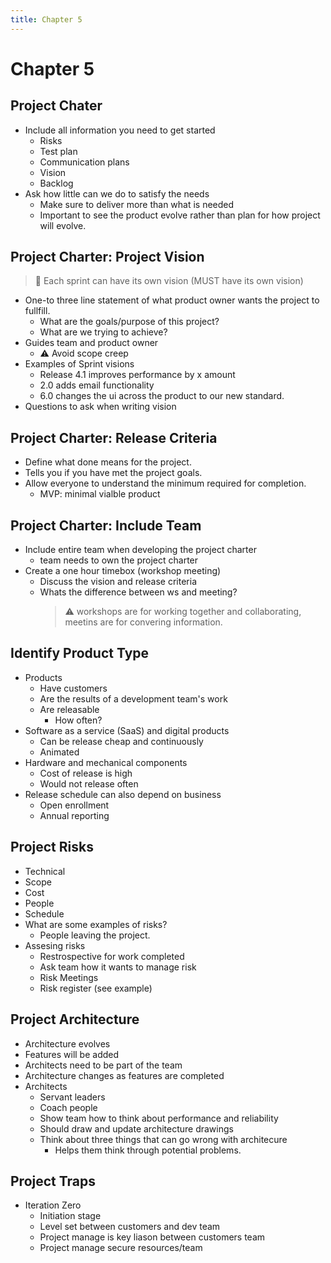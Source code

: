 ```yaml
---
title: Chapter 5 
---
```

# Chapter 5

## Project Chater
- Include all information you need to get started
    - Risks 
    - Test plan
    - Communication plans
    - Vision
    - Backlog
- Ask how little can we do to satisfy the needs
    - Make sure to deliver more than what is needed 
    - Important to see the product evolve rather than plan for how project will evolve.

## Project Charter: Project Vision

> :construction: Each sprint can have its own vision (MUST have its own vision)
- One-to three line statement of what product owner wants the project to fullfill.
    - What are the goals/purpose of this project?
    - What are we trying to achieve?
- Guides team and product owner
    - :warning: Avoid scope creep
- Examples of Sprint visions
    - Release 4.1 improves performance by x amount
    - 2.0 adds email functionality
    - 6.0 changes the ui across the product to our new standard.
- Questions to ask when writing vision
    
## Project Charter: Release Criteria
- Define what done means for the project.
- Tells you if you have met the project goals.
- Allow everyone to understand the minimum required for completion.
    - MVP: minimal vialble product

## Project Charter: Include Team
- Include entire team when developing the project charter
    - team needs to own the project charter
- Create a one hour timebox (workshop meeting)
    - Discuss the vision and release criteria
    - Whats the difference between ws and meeting?
        > :warning: workshops are for working together and collaborating, meetins are for convering information.

    
## Identify Product Type 
- Products
    - Have customers
    - Are the results of a development team's work
    - Are releasable
        - How often?
- Software as a service (SaaS) and digital products
    - Can be release cheap and continuously 
    - Animated
- Hardware and mechanical components
    - Cost of release is high
    - Would not release often
- Release schedule can also depend on business
    - Open enrollment 
    - Annual reporting
## Project Risks
- Technical 
- Scope
- Cost 
- People
- Schedule
- What are some examples of risks?
    - People leaving the project.
- Assesing risks
    - Restrospective for work completed
    - Ask team how it wants to manage risk
    - Risk Meetings
    - Risk register (see example)

## Project Architecture
- Architecture evolves
- Features will be added
- Architects need to be part of the team
- Architecture changes as features are completed
- Architects
    - Servant leaders
    - Coach people 
    - Show team how to think about performance and reliability
    - Should draw and update architecture drawings
    - Think about three things that can go wrong with architecure
        - Helps them think through potential problems.

## Project Traps
- Iteration Zero
    - Initiation stage 
    - Level set between customers and dev team
    - Project manage is key liason between customers team
    - Project manage secure resources/team
